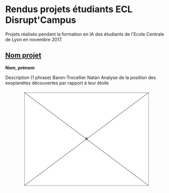 # Rendus projets étudiants ECL Disrupt'Campus

Projets réalisés pendant la formation en IA des étudiants de l'Ecole Centrale de Lyon en novembre 2017.

## [Nom projet](http://example.com)

**Nom, prénom**

Description (1 phrase)
Baron-Trocellier Natan
Analyse de la position des exoplanètes découvertes par rapport à leur étoile

<p align="center">
  <img src="img/placeholder.png" style="width: 400px;">
</p>

